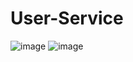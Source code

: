 # User-Service
![image](https://github.com/Gargi2003/To-Do-List/assets/85543629/eb599734-6aa6-4551-968b-bb5913843c67)
![image](https://github.com/Gargi2003/users-service/assets/85543629/d194bc2b-6383-452a-8ca1-961163167cb8)


